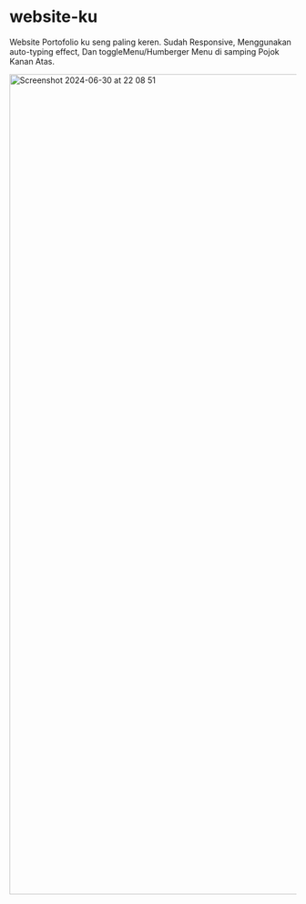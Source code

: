 # website-ku
Website Portofolio ku seng paling keren. Sudah Responsive, Menggunakan auto-typing effect, Dan toggleMenu/Humberger Menu di samping Pojok Kanan Atas.

<img width="1440" alt="Screenshot 2024-06-30 at 22 08 51" src="https://github.com/prayoga23/website-ku/assets/34431995/ed73bec6-3d12-4838-9c23-0b353daed183">
